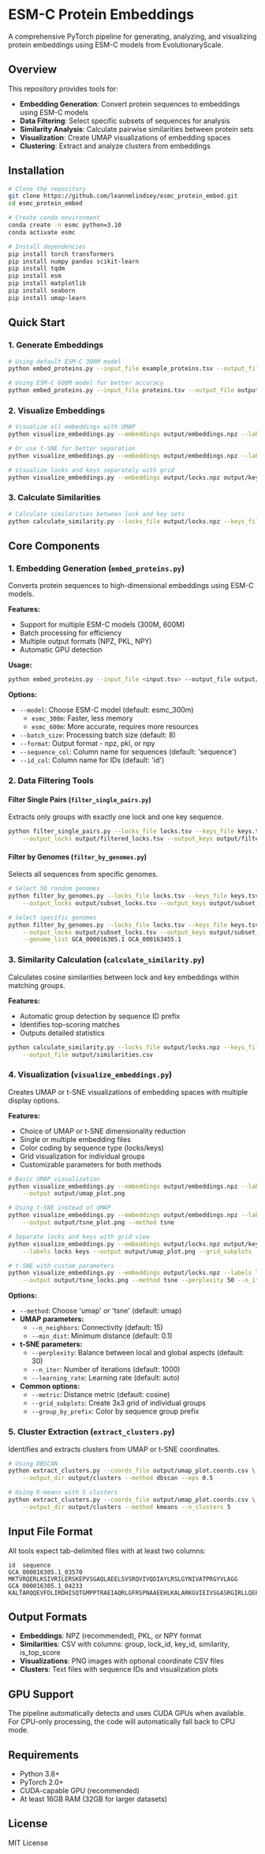 # ESM-C Protein Embeddings

A comprehensive PyTorch pipeline for generating, analyzing, and visualizing protein embeddings using ESM-C models from EvolutionaryScale.

## Overview

This repository provides tools for:
- **Embedding Generation**: Convert protein sequences to embeddings using ESM-C models
- **Data Filtering**: Select specific subsets of sequences for analysis
- **Similarity Analysis**: Calculate pairwise similarities between protein sets
- **Visualization**: Create UMAP visualizations of embedding spaces
- **Clustering**: Extract and analyze clusters from embeddings

## Installation

```bash
# Clone the repository
git clone https://github.com/leannmlindsey/esmc_protein_embed.git
cd esmc_protein_embed

# Create conda environment 
conda create -n esmc python=3.10
conda activate esmc

# Install dependencies
pip install torch transformers
pip install numpy pandas scikit-learn
pip install tqdm
pip install esm
pip install matplotlib
pip install seaborn
pip install umap-learn
```

## Quick Start

### 1. Generate Embeddings

```bash
# Using default ESM-C 300M model
python embed_proteins.py --input_file example_proteins.tsv --output_file output/embeddings.npz

# Using ESM-C 600M model for better accuracy
python embed_proteins.py --input_file proteins.tsv --output_file output/embeddings.npz --model esmc_600m
```

### 2. Visualize Embeddings

```bash
# Visualize all embeddings with UMAP
python visualize_embeddings.py --embeddings output/embeddings.npz --labels proteins --output output/umap_plot.png

# Or use t-SNE for better separation
python visualize_embeddings.py --embeddings output/embeddings.npz --labels proteins --output output/tsne_plot.png --method tsne

# Visualize locks and keys separately with grid
python visualize_embeddings.py --embeddings output/locks.npz output/keys.npz --labels locks keys --output output/umap_plot.png --grid_subplots
```

### 3. Calculate Similarities

```bash
# Calculate similarities between lock and key sets
python calculate_similarity.py --locks_file output/locks.npz --keys_file output/keys.npz --output_file output/similarities.csv
```

## Core Components

### 1. Embedding Generation (`embed_proteins.py`)

Converts protein sequences to high-dimensional embeddings using ESM-C models.

**Features:**
- Support for multiple ESM-C models (300M, 600M)
- Batch processing for efficiency
- Multiple output formats (NPZ, PKL, NPY)
- Automatic GPU detection

**Usage:**
```bash
python embed_proteins.py --input_file <input.tsv> --output_file output/<embeddings.npz> [options]
```

**Options:**
- `--model`: Choose ESM-C model (default: esmc_300m)
  - `esmc_300m`: Faster, less memory
  - `esmc_600m`: More accurate, requires more resources
- `--batch_size`: Processing batch size (default: 8)
- `--format`: Output format - npz, pkl, or npy
- `--sequence_col`: Column name for sequences (default: 'sequence')
- `--id_col`: Column name for IDs (default: 'id')

### 2. Data Filtering Tools

#### Filter Single Pairs (`filter_single_pairs.py`)
Extracts only groups with exactly one lock and one key sequence.

```bash
python filter_single_pairs.py --locks_file locks.tsv --keys_file keys.tsv \
    --output_locks output/filtered_locks.tsv --output_keys output/filtered_keys.tsv
```

#### Filter by Genomes (`filter_by_genomes.py`)
Selects all sequences from specific genomes.

```bash
# Select 50 random genomes
python filter_by_genomes.py --locks_file locks.tsv --keys_file keys.tsv \
    --output_locks output/subset_locks.tsv --output_keys output/subset_keys.tsv --n_genomes 50

# Select specific genomes
python filter_by_genomes.py --locks_file locks.tsv --keys_file keys.tsv \
    --output_locks output/subset_locks.tsv --output_keys output/subset_keys.tsv \
    --genome_list GCA_000016305.1 GCA_000163455.1
```

### 3. Similarity Calculation (`calculate_similarity.py`)

Calculates cosine similarities between lock and key embeddings within matching groups.

**Features:**
- Automatic group detection by sequence ID prefix
- Identifies top-scoring matches
- Outputs detailed statistics

```bash
python calculate_similarity.py --locks_file output/locks.npz --keys_file output/keys.npz \
    --output_file output/similarities.csv
```

### 4. Visualization (`visualize_embeddings.py`)

Creates UMAP or t-SNE visualizations of embedding spaces with multiple display options.

**Features:**
- Choice of UMAP or t-SNE dimensionality reduction
- Single or multiple embedding files
- Color coding by sequence type (locks/keys)
- Grid visualization for individual groups
- Customizable parameters for both methods

```bash
# Basic UMAP visualization
python visualize_embeddings.py --embeddings output/embeddings.npz --labels sequences \
    --output output/umap_plot.png

# Using t-SNE instead of UMAP
python visualize_embeddings.py --embeddings output/embeddings.npz --labels sequences \
    --output output/tsne_plot.png --method tsne

# Separate locks and keys with grid view
python visualize_embeddings.py --embeddings output/locks.npz output/keys.npz \
    --labels locks keys --output output/umap_plot.png --grid_subplots

# t-SNE with custom parameters
python visualize_embeddings.py --embeddings output/locks.npz --labels locks \
    --output output/tsne_locks.png --method tsne --perplexity 50 --n_iter 2000
```

**Options:**
- `--method`: Choose 'umap' or 'tsne' (default: umap)
- **UMAP parameters:**
  - `--n_neighbors`: Connectivity (default: 15)
  - `--min_dist`: Minimum distance (default: 0.1)
- **t-SNE parameters:**
  - `--perplexity`: Balance between local and global aspects (default: 30)
  - `--n_iter`: Number of iterations (default: 1000)
  - `--learning_rate`: Learning rate (default: auto)
- **Common options:**
  - `--metric`: Distance metric (default: cosine)
  - `--grid_subplots`: Create 3x3 grid of individual groups
  - `--group_by_prefix`: Color by sequence group prefix

### 5. Cluster Extraction (`extract_clusters.py`)

Identifies and extracts clusters from UMAP or t-SNE coordinates.

```bash
# Using DBSCAN
python extract_clusters.py --coords_file output/umap_plot.coords.csv \
    --output_dir output/clusters --method dbscan --eps 0.5

# Using K-means with 5 clusters
python extract_clusters.py --coords_file output/umap_plot.coords.csv \
    --output_dir output/clusters --method kmeans --n_clusters 5
```

## Input File Format

All tools expect tab-delimited files with at least two columns:

```
id	sequence
GCA_000016305.1_03570	MKTVRQERLKSIVRILERSKEPVSGAQLAEELSVSRQVIVQDIAYLRSLGYNIVATPRGYVLAGG
GCA_000016305.1_04233	KALTARQQEVFDLIRDHISQTGMPPTRAEIAQRLGFRSPNAAEEHLKALARKGVIEIVSGASRGIRLLQEE
```

## Output Formats

- **Embeddings**: NPZ (recommended), PKL, or NPY format
- **Similarities**: CSV with columns: group, lock_id, key_id, similarity, is_top_score
- **Visualizations**: PNG images with optional coordinate CSV files
- **Clusters**: Text files with sequence IDs and visualization plots

## GPU Support

The pipeline automatically detects and uses CUDA GPUs when available. For CPU-only processing, the code will automatically fall back to CPU mode.

## Requirements

- Python 3.8+
- PyTorch 2.0+
- CUDA-capable GPU (recommended)
- At least 16GB RAM (32GB for larger datasets)

## License

MIT License
